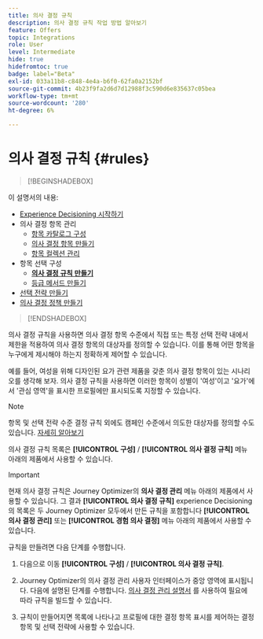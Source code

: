 ```yaml
---
title: 의사 결정 규칙
description: 의사 결정 규칙 작업 방법 알아보기
feature: Offers
topic: Integrations
role: User
level: Intermediate
hide: true
hidefromtoc: true
badge: label="Beta"
exl-id: 033a11b8-c848-4e4a-b6f0-62fa0a2152bf
source-git-commit: 4b23f9fa2d6d7d12988f3c590d6e835637c05bea
workflow-type: tm+mt
source-wordcount: '280'
ht-degree: 6%

---
```


# 의사 결정 규칙 {#rules}

>[!BEGINSHADEBOX]

이 설명서의 내용:

* [Experience Decisioning 시작하기](gs-experience-decisioning.md)
* 의사 결정 항목 관리
   * [항목 카탈로그 구성](catalogs.md)
   * [의사 결정 항목 만들기](items.md)
   * [항목 컬렉션 관리](collections.md)
* 항목 선택 구성
   * **[의사 결정 규칙 만들기](rules.md)**
   * [등급 메서드 만들기](ranking.md)
* [선택 전략 만들기](selection-strategies.md)
* [의사 결정 정책 만들기](create-decision.md)

>[!ENDSHADEBOX]

의사 결정 규칙을 사용하면 의사 결정 항목 수준에서 직접 또는 특정 선택 전략 내에서 제한을 적용하여 의사 결정 항목의 대상자를 정의할 수 있습니다. 이를 통해 어떤 항목을 누구에게 제시해야 하는지 정확하게 제어할 수 있습니다.

예를 들어, 여성을 위해 디자인된 요가 관련 제품을 갖춘 의사 결정 항목이 있는 시나리오를 생각해 보자. 의사 결정 규칙을 사용하면 이러한 항목이 성별이 &#39;여성&#39;이고 &#39;요가&#39;에서 &#39;관심 영역&#39;을 표시한 프로필에만 표시되도록 지정할 수 있습니다.

>[!NOTE]
>
>항목 및 선택 전략 수준 결정 규칙 외에도 캠페인 수준에서 의도한 대상자를 정의할 수도 있습니다. [자세히 알아보기](../campaigns/create-campaign.md#audience)


의사 결정 규칙 목록은 **[!UICONTROL 구성]** / **[!UICONTROL 의사 결정 규칙]** 메뉴 아래의 제품에서 사용할 수 있습니다.

<!--![](assets/decision-rules-list.png)-->

>[!IMPORTANT]
>
>현재 의사 결정 규칙은 Journey Optimizer의 **의사 결정 관리** 메뉴 아래의 제품에서 사용할 수 있습니다. 그 결과 **[!UICONTROL 의사 결정 규칙]** experience Decisioning의 목록은 두 Journey Optimizer 모두에서 만든 규칙을 포함합니다 **[!UICONTROL 의사 결정 관리]** 또는 **[!UICONTROL 경험 의사 결정]** 메뉴 아래의 제품에서 사용할 수 있습니다.

규칙을 만들려면 다음 단계를 수행합니다.

1. 다음으로 이동 **[!UICONTROL 구성]** / **[!UICONTROL 의사 결정 규칙]**.
1. Journey Optimizer의 의사 결정 관리 사용자 인터페이스가 중앙 영역에 표시됩니다. 다음에 설명된 단계를 수행합니다. [의사 결정 관리 설명서](../offers/offer-library/creating-decision-rules.md) 를 사용하여 필요에 따라 규칙을 빌드할 수 있습니다.

1. 규칙이 만들어지면 목록에 나타나고 프로필에 대한 결정 항목 표시를 제어하는 결정 항목 및 선택 전략에 사용할 수 있습니다.
